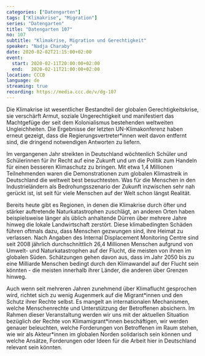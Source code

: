 ```yaml
---
categories: ["Datengarten"]
tags: ["Klimakrise", "Migration"]
series: "Datengarten"
title: "Datengarten 107"
no: 107
subtitle: "Klimakrise, Migration und Gerechtigkeit"
speaker: "Nadja Charaby"
date: 2020-02-02T21:15:00+02:00
event:
  start: 2020-02-11T20:00:00+02:00
  end:   2020-02-11T21:00:00+02:00
location: CCCB
language: de
streaming: true
recording: https://media.ccc.de/v/dg-107
---
```

Die Klimakrise ist wesentlicher Bestandteil der globalen Gerechtigkeitskrise, sie verschärft Armut, soziale Ungerechtigkeit und manifestiert das Machtgefüge der seit dem Kolonialismus bestehenden weltweiten Ungleichheiten. Die Ergebnisse der letzten UN-Klimakonferenz haben erneut gezeigt, dass die Regierungsvertreter\*innen weit davon entfernt sind, die dringend notwendigen Antworten zu liefern.

Im vergangenen Jahr streikten in Deutschland wöchtenlich Schüler und Schülerinnen für ihr Recht auf eine Zukunft und um die Politik zum Handeln für einen besseren Klimaschutz zu bringen. Mit etwa 1,4 Millionen Teilnehmenden waren die Demonstrationen zum globalen Klimastreik in Deutschland die weltweit best besuchtesten. Was für die Menschen in den Industrieländern als Bedrohungsszenario der Zukunft inzwischen sehr nah gerückt ist, ist seit für viele Menschen auf der Welt schon längst Realität.

Bereits heute gibt es Regionen, in denen die Klimakrise durch öfter und stärker auftretende Naturkatastrophen zuschlägt, an anderen Orten haben beispielsweise länger als üblich anhaltende Dürren über mehrere Jahre hinweg die lokale Landwirtschaft zerstört. Diese klimabedingten Schäden führen oftmals dazu, dass Menschen gezwungen sind, ihre Heimat zu verlassen. Nach Angaben des Internal Displacement Monitoring Centre sind seit 2008 jährlich durchschnittlich 26,4 Millionen Menschen aufgrund von Umwelt- und Naturkatastrophen auf der Flucht, die meisten von ihnen im globalen Süden. Schätzungen gehen davon aus, dass im Jahr 2050 bis zu eine Milliarde Menschen bedingt durch den Klimawandel auf der Flucht sein könnten - die meisten innerhalb ihrer Länder, die anderen über Grenzen hinweg.

Auch wenn seit mehreren Jahren zunehmend über Klimaflucht gesprochen wird, richtet sich zu wenig Augenmerk auf die Migrant\*innen und den Schutz ihrer Rechte selbst. Es mangelt an internationalen Mechanismen, welche Menschenrechte und Unterstützung der Betroffenen absichern. Im Rahmen dieser Veranstaltung werden wir uns mit der aktuellen Situation bezüglich der Rechte von Klimamigrant\*innen beschäftigen, wir werden genauer beleuchten, welche Forderungen von Betroffenen im Raum stehen, wie wir als Akteur\*innen im globalen Norden solidarisch sein können und welche Ansätze, Forderungen oder Ideen für die Arbeit hier in Deutschland relevant sein könnten.
